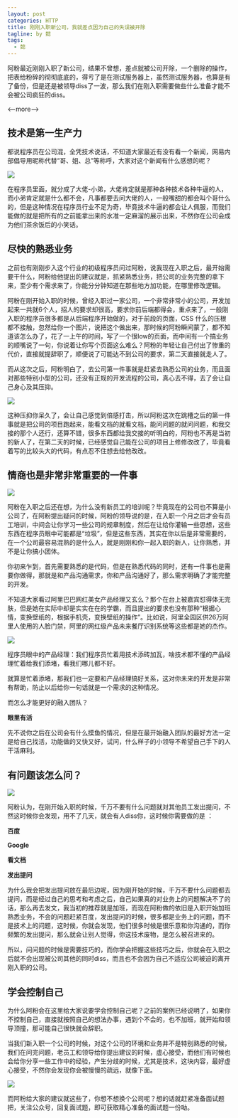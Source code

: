 ```yaml
---
layout: post
categories: HTTP
title: 刚刚入职新公司，我就差点因为自己的失误被开除
tagline: by 懿
tags: 
  - 懿
---
```


阿粉最近刚刚入职了新公司，结果不曾想，差点就被公司开除，一个删除的操作，把表给粉碎的彻彻底底的，得亏了是在测试服务器上，虽然测试服务器，也算是有了备份，但是还是被领导diss了一波，那么我们在刚入职需要做些什么准备才能不会被公司疯狂的diss。

<--more-->

## 技术是第一生产力

都说程序员在公司混，全凭技术说话，不知道大家最近有没有看一个新闻，网易内部倡导用昵称代替“哥、姐、总”等称呼，大家对这个新闻有什么感想的呢？

![](http://www.justdojava.com/assets/images/2019/java/image_yi/2020/09-02/1.jpg)

在程序员里面，就分成了大佬-小弟，大佬肯定就是那种各种技术各种牛逼的人，而小弟肯定就是什么都不会，凡事都要去问大佬的人，一般嘴甜的都会叫个哥什么的，但是这种情况在程序员行业不足为奇，毕竟技术牛逼的都会让人佩服，而我们能做的就是把所有的之前能拿出来的水准一定麻溜的展示出来，不然你在公司会成为他们茶余饭后的小笑话。

## 尽快的熟悉业务

之前也有刚刚步入这个行业的初级程序员问过阿粉，说我现在入职之后，最开始需要干什么，阿粉给他提出的建议就是，抓紧熟悉业务，把公司的业务完整的拿下来，至少有个需求来了，你能分分钟知道在那些地方加功能，在哪里修改逻辑。

阿粉在刚开始入职的时候，曾经入职过一家公司，一个非常非常小的公司，开发加起来一共就6个人，招人的要求却很高，要求你前后端都得会，重点来了，一般刚入职的程序员很多都是从后端程序开始做的，对于前段的页面，CSS 什么的压根都不接触，忽然给你一个图片，说把这个做出来，那时候的阿粉瞬间蒙了，都不知道该怎么办了，花了一上午的时间，写了一个很low的页面，而中间有一个搞业务的顺嘴说了一句，你说着让你写个页面这么难么？阿粉的年轻让自己付出了惨重的代价，直接就提辞职了，顺便说了可能达不到公司的要求，第二天直接就走人了。

而从这次之后，阿粉明白了，去公司第一件事就是赶紧去熟悉公司的业务，而且面对那些特别小型的公司，还没有正规的开发流程的公司，真心去不得，去了会让自己身心及其压抑。

![](http://www.justdojava.com/assets/images/2019/java/image_yi/2020/09-02/2.jpg)

这种压抑你呆久了，会让自己感觉到倍感打击，所以阿粉这次在跳槽之后的第一件事就是把公司的项目跑起来，能看文档的就看文档，能问问题的就问问题，和我交接的那个人还行，还算不错，很多东西都给我交接的听明白的，阿粉也不再是当初的新人了，在第二天的时候，已经感觉自己能在公司的项目上修修改改了，毕竟看着写的比较头大的代码，有点忍不住想去给他改改。

## 情商也是非常非常重要的一件事

![](http://www.justdojava.com/assets/images/2019/java/image_yi/2020/09-02/3.jpg)

阿粉在入职之后还在想，为什么没有新员工的培训呢？毕竟现在的公司也不算是小公司了，在阿粉提出疑问的时候，阿粉的领导说的是，在入职一个月之后才会有员工培训，中间会让你学习一些公司的规章制度，然后在让给你灌输一些思想，这些东西在程序员眼中可能都是“垃圾”，但是这些东西，其实在你以后是非常需要的，在一个公司最容易混熟的是什么人，就是刚刚和你一起入职的新人，让你熟悉，并不是让你搞小团体。

你初来乍到，首先需要熟悉的是代码，但是在熟悉代码的同时，还有一件事也是需要你做得，那就是和产品沟通需求，你和产品沟通好了，那么需求明确了才能完整的开发。

不知道大家看过阿里巴巴网红美女产品经理又玄么？那个在台上被嘉宾怼得体无完肤，但是她在实际中却是实实在在的学霸，而且提出的要求也没有那种“根据心情，变换壁纸的，根据手机壳，变换壁纸的操作”。比如说，阿里全园区供26万阿里人使用的人脸门禁，阿里的网红级产品未来餐厅识别系统等这些都是她的杰作。

![](http://www.justdojava.com/assets/images/2019/java/image_yi/2020/09-02/4.jpg)

程序员眼中的产品经理：我们程序员忙着用技术添砖加瓦，啥技术都不懂的产品经理忙着给我们添堵，看我们哪儿都不好。

就算是忙着添堵，那我们也一定要和产品经理搞好关系，这对你未来的开发是非常有帮助，防止以后给你一句话就是一个需求的这种情况。

而怎么才能更好的融入团队？

**眼里有活**

先不说你之后在公司会有什么摸鱼的情况，但是在最开始融入团队的最好方法一定是给自己找活，功能做的又快又好，试问，什么样子的小领导不希望自己手下的人干活麻利。

## 有问题该怎么问？

![](http://www.justdojava.com/assets/images/2019/java/image_yi/2020/09-02/5.jpg)

阿粉认为，在刚开始入职的时候，千万不要有什么问题就对其他员工发出提问，不然这时候你会发现，用不了几天，就会有人diss你，这时候你需要做的是 ：

**百度** 

**Google**

**看文档**

**发出提问**

为什么我会把发出提问放在最后边呢，因为刚开始的时候，千万不要什么问题都去提问，而是经过自己的思考和考虑之后，自己如果真的对业务上的问题解决不了的话，那么再去发文，我当初的推荐就是加班，而现在阿粉做的依旧是入职开始加班熟悉业务，不会的问题赶紧百度，发出提问的时候，很多都是业务上的问题，而不是技术上的问题，这时候，你就会发现，他们很多时候是很乐意和你沟通的，而你频繁的发出提问，那么就会让别人觉得，你这技术废物，是怎么被召进来的。

所以，问问题的时候是需要技巧的，而你学会把握这些技巧之后，你就会在入职之后就不会出现被公司其他的同时diss，而且也不会因为自己不适应公司被迫的离开刚入职的公司。

## 学会控制自己

为什么阿粉会在这里给大家说要学会控制自己呢？之前的案例已经说明了，如果你不控制自己，直接就按照自己的想法办事，遇到个不会的，也不加班，就开始和领导顶撞，那可能自己很快就会辞职。

当我们新入职一个公司的时候，对这个公司的环境和业务并不是特别熟悉的时候，我们在问完问题，老员工和领导给你提出建议的时候，虚心接受，而他们有时候也会给你分享一些工作中的经验，产生分歧的时候，尤其是技术，这块内容，最好虚心接受，不然你会发现你会被慢慢的疏远，就像下面。

![](http://www.justdojava.com/assets/images/2019/java/image_yi/2020/09-02/6.jpg)

而阿粉给大家的建议就这些了，你想不想换个公司呢？想的话就赶紧准备面试题把，关注公众号，回复面试题，即可获取精心准备的面试题一份呦。